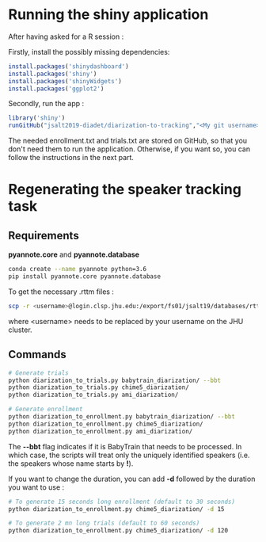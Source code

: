 
# Running the shiny application

After having asked for a R session :

Firstly, install the possibly missing dependencies:

```R
install.packages('shinydashboard')
install.packages('shiny')
install.packages('shinyWidgets')
install.packages('ggplot2')
```

Secondly, run the app :

```R
library('shiny')
runGitHub("jsalt2019-diadet/diarization-to-tracking","<My git username>", subdir="sunshine/tracking")
```

The needed enrollment.txt and trials.txt are stored on GitHub, so that you don't need them to run the application. 
Otherwise, if you want so, you can follow the instructions in the next part.

# Regenerating the speaker tracking task

## Requirements

**pyannote.core** and **pyannote.database**

```bash
conda create --name pyannote python=3.6
pip install pyannote.core pyannote.database
```

To get the necessary .rttm files :

```bash
scp -r <username>@login.clsp.jhu.edu:/export/fs01/jsalt19/databases/rttm/* .
```

where \<username\> needs to be replaced by your username on the JHU cluster.

## Commands

```bash
# Generate trials
python diarization_to_trials.py babytrain_diarization/ --bbt
python diarization_to_trials.py chime5_diarization/
python diarization_to_trials.py ami_diarization/

# Generate enrollment
python diarization_to_enrollment.py babytrain_diarization/ --bbt
python diarization_to_enrollment.py chime5_diarization/
python diarization_to_enrollment.py ami_diarization/
```

The **--bbt** flag indicates if it is BabyTrain that needs to be processed. 
In which case, the scripts will treat only the uniquely identified speakers (i.e. the speakers whose name starts by **!**).

If you want to change the duration, you can add **-d** followed by the duration you want to use :

```bash
# To generate 15 seconds long enrollment (default to 30 seconds)
python diarization_to_enrollment.py chime5_diarization/ -d 15

# To generate 2 mn long trials (default to 60 seconds)
python diarization_to_enrollment.py chime5_diarization/ -d 120
```
